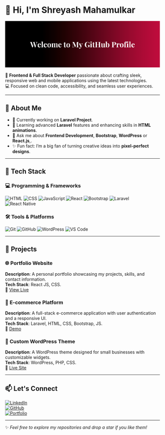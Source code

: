 # 👋 Hi, I'm Shreyash Mahamulkar 

<img src="https://github.com/shreyash0606/shreyash0606/blob/main/Welcome%20to%20My%20Git-Hub%20Profile.png" />

🎨 **Frontend & Full Stack Developer** passionate about crafting sleek, responsive web and mobile applications using the latest technologies.  
💻 Focused on clean code, accessibility, and seamless user experiences.

---

## 🌟 About Me  

- 🔭 Currently working on **Laravel Project**.  
- 🌱 Learning advanced **Laravel** features and enhancing skills in **HTML animations**.  
- 💬 Ask me about **Frontend Development**, **Bootstrap**, **WordPress** or **React.js**,.  
- ✨ Fun fact: I’m a big fan of turning creative ideas into **pixel-perfect designs**.

---

## 🚀 Tech Stack  

### 💻 Programming & Frameworks  
![HTML](https://img.shields.io/badge/HTML-E34F26?style=for-the-badge&logo=html5&logoColor=white)
![CSS](https://img.shields.io/badge/CSS-1572B6?style=for-the-badge&logo=css3&logoColor=white)
![JavaScript](https://img.shields.io/badge/JavaScript-F7DF1E?style=for-the-badge&logo=javascript&logoColor=black)
![React](https://img.shields.io/badge/React-61DAFB?style=for-the-badge&logo=react&logoColor=black)
![Bootstrap](https://img.shields.io/badge/Bootstrap-563D7C?style=for-the-badge&logo=bootstrap&logoColor=white)
![Laravel](https://img.shields.io/badge/Laravel-FF2D20?style=for-the-badge&logo=laravel&logoColor=white)
![React Native](https://img.shields.io/badge/React_Native-61DAFB?style=for-the-badge&logo=react&logoColor=black)

### 🛠 Tools & Platforms  
![Git](https://img.shields.io/badge/Git-F05032?style=for-the-badge&logo=git&logoColor=white)
![GitHub](https://img.shields.io/badge/GitHub-181717?style=for-the-badge&logo=github&logoColor=white)
![WordPress](https://img.shields.io/badge/WordPress-21759B?style=for-the-badge&logo=wordpress&logoColor=white)
![VS Code](https://img.shields.io/badge/VS_Code-007ACC?style=for-the-badge&logo=visual-studio-code&logoColor=white)

---

## 📂 Projects  

### 🌐 **Portfolio Website**  
**Description**: A personal portfolio showcasing my projects, skills, and contact information.  
**Tech Stack**: React JS, CSS.  
🔗 [View Live](https://yourportfolio.com)  

### 🛒 **E-commerce Platform**  
**Description**: A full-stack e-commerce application with user authentication and a responsive UI.  
**Tech Stack**: Laravel, HTML, CSS, Bootstrap, JS.  
🔗 [Demo](https://yourprojectlink.com)  

### 🎨 **Custom WordPress Theme**  
**Description**: A WordPress theme designed for small businesses with customizable widgets.  
**Tech Stack**: WordPress, PHP, CSS.  
🔗 [Live Site](https://yourwordpresslink.com)  

---

## 📫 Let's Connect  

[![LinkedIn](https://img.shields.io/badge/LinkedIn-0A66C2?style=for-the-badge&logo=linkedin&logoColor=white)](https://www.linkedin.com/in/shreyash-mahamulkar/)  
[![GitHub](https://img.shields.io/badge/GitHub-181717?style=for-the-badge&logo=github&logoColor=white)](https://github.com/shreyash0606)  
[![Portfolio](https://img.shields.io/badge/Portfolio-000000?style=for-the-badge&logo=internetexplorer&logoColor=white)](https://yourportfolio.com)  

---

✨ _Feel free to explore my repositories and drop a star if you like them!_
